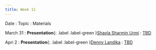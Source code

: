```yaml
---
title: Week 11
---
```


Date
: Topic
  : Materials

March 31
: **Presentation**{: .label .label-green }[Shayla Sharmin Urmi](#)
  : [TBD](#)

Apri 2
: **Presentation**{: .label .label-green }[Denny Landika](#)
  : [TBD](#)
